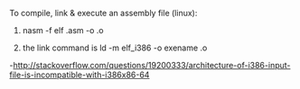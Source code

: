 To compile, link & execute an assembly file (linux): 

1) nasm -f elf <file>.asm -o <file>.o

2) the link command is ld -m elf_i386 -o exename <file>.o

-http://stackoverflow.com/questions/19200333/architecture-of-i386-input-file-is-incompatible-with-i386x86-64